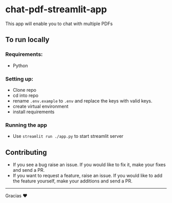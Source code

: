 # chat-pdf-streamlit-app
This app will enable you to chat with multiple PDFs

## To run locally

### Requirements:
- Python

### Setting up:
- Clone repo
- cd into repo
- rename `.env.example` to `.env` and replace the keys with valid keys.
- create virtual environment
- install requirements

### Running the app
- Use `streamlit run ./app.py` to start streamlit server

## Contributing
- If you see a bug raise an issue. If you would like to fix it, make your fixes and send a PR.
- If you want to request a feature, raise an issue. If you would like to add the feature yourself, make your additions and send a PR.

---
Gracias ❤️
